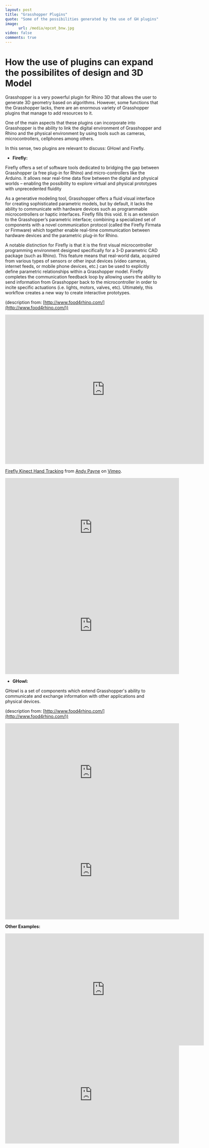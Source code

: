 ```yaml
---
layout: post
title: "Grasshopper Plugins"
quote: "Some of the possibilities generated by the use of GH plugins"
image:
      url: /media/epcot_bnw.jpg
video: false
comments: true
---
```


# How the use of plugins can expand the possibilites of design and 3D Model

Grasshopper is a very powerful plugin for Rhino 3D that allows the user to generate 3D geometry based on algorithms. However, some functions that the Grasshopper lacks, there are an enormous variety of Grasshopper plugins that manage to add resources to it.

One of the main aspects that these plugins can incorporate into Grasshopper is the ability to link the digital environment of Grasshopper and Rhino and the physical environment by using tools such as cameras, microcontrollers, cellphones among others. 

In this sense, two plugins are relevant to discuss: GHowl and Firefly.

- **Firefly:** 

Firefly offers a set of software tools dedicated to bridging the gap between Grasshopper (a free plug-in for Rhino) and micro-controllers like the Arduino. It allows near real-time data flow between the digital and physical worlds – enabling the possibility to explore virtual and physical prototypes with unprecedented fluidity

As a generative modeling tool, Grasshopper offers a fluid visual interface for creating sophisticated parametric models, but by default, it lacks the ability to communicate with hardware devices such as programmable microcontrollers or haptic interfaces. Firefly fills this void. It is an extension to the Grasshopper’s parametric interface; combining a specialized set of components with a novel communication protocol (called the Firefly Firmata or Firmware) which together enable real-time communication between hardware devices and the parametric plug-in for Rhino.

A notable distinction for Firefly is that it is the first visual microcontroller programming environment designed specifically for a 3-D parametric CAD package (such as Rhino). This feature means that real-world data, acquired from various types of sensors or other input devices (video cameras, internet feeds, or mobile phone devices, etc.) can be used to explicitly define parametric relationships within a Grasshopper model. Firefly completes the communication feedback loop by allowing users the ability to send information from Grasshopper back to the microcontroller in order to incite specific actuations (i.e. lights, motors, valves, etc). Ultimately, this workflow creates a new way to create interactive prototypes.

(description from: [http://www.food4rhino.com/](http://www.food4rhino.com/))

<iframe src="https://player.vimeo.com/video/31867569" width="640" height="480" frameborder="0" webkitallowfullscreen mozallowfullscreen allowfullscreen></iframe>
<p><a href="https://vimeo.com/31867569">Firefly Kinect Hand Tracking</a> from <a href="https://vimeo.com/user2076220">Andy Payne</a> on <a href="https://vimeo.com">Vimeo</a>.</p>


<iframe width="560" height="315" src="https://www.youtube.com/embed/HAcyi2ZItkg" frameborder="0" allowfullscreen></iframe>


<iframe width="560" height="315" src="https://www.youtube.com/embed/ZwRlqifz0EI" frameborder="0" allowfullscreen></iframe>

- **GHowl:**

GHowl is a set of components which extend Grasshopper's ability to communicate and exchange information with other applications and physical devices.

(description from: [http://www.food4rhino.com/](http://www.food4rhino.com/))


<iframe width="560" height="315" src="https://www.youtube.com/embed/GcMUh_URgPg" frameborder="0" allowfullscreen></iframe>


<iframe width="560" height="315" src="https://www.youtube.com/embed/WTcB0aInadQ" frameborder="0" allowfullscreen></iframe>


**Other Examples:**

<iframe src="https://player.vimeo.com/video/64043605" width="640" height="360" frameborder="0" webkitallowfullscreen mozallowfullscreen allowfullscreen></iframe>


<iframe width="560" height="315" src="https://www.youtube.com/embed/p90DRUOKH88" frameborder="0" allowfullscreen></iframe>
